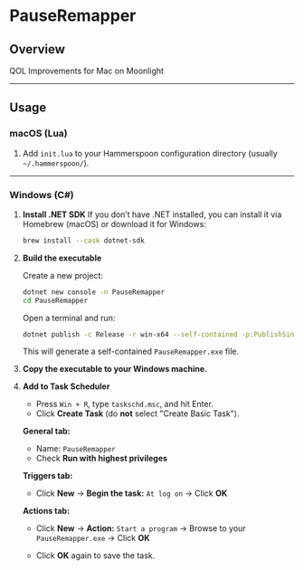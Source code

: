 # PauseRemapper

## Overview

QOL Improvements for Mac on Moonlight

---

## Usage

### macOS (Lua)

1. Add `init.lua` to your Hammerspoon configuration directory (usually `~/.hammerspoon/`).

---

### Windows (C#)

1. **Install .NET SDK**
   If you don’t have .NET installed, you can install it via Homebrew (macOS) or download it for Windows:

   ```bash
   brew install --cask dotnet-sdk
   ```

2. **Build the executable**

   Create a new project:
   ```bash
   dotnet new console -n PauseRemapper
   cd PauseRemapper
   ```
   
   Open a terminal and run:

   ```bash
   dotnet publish -c Release -r win-x64 --self-contained -p:PublishSingleFile=true -p:IncludeNativeLibrariesForSelfExtract=true
   ```

   This will generate a self-contained `PauseRemapper.exe` file.

4. **Copy the executable to your Windows machine.**

5. **Add to Task Scheduler**

   * Press `Win + R`, type `taskschd.msc`, and hit Enter.
   * Click **Create Task** (do **not** select "Create Basic Task").

   **General tab:**

   * Name: `PauseRemapper`
   * Check **Run with highest privileges**

   **Triggers tab:**

   * Click **New** → **Begin the task:** `At log on` → Click **OK**

   **Actions tab:**

   * Click **New** → **Action:** `Start a program` → Browse to your `PauseRemapper.exe` → Click **OK**

   * Click **OK** again to save the task.
